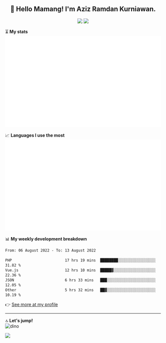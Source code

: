 <h2 align="center">👋 Hello Mamang! I'm Aziz Ramdan Kurniawan.</h2>  
<p align="center">
  <img src="https://komarev.com/ghpvc/?username=azizramdan">
  <img src="https://wakatime.com/badge/user/90056fa0-4c31-4eca-954e-2a3ac05896f9.svg">
</p>
    
⏳ **My stats**  
![](https://raw.githubusercontent.com/azizramdan/github-stats/master/generated/overview.svg#gh-dark-mode-only)

📈 **Languages I use the most**  
![](https://raw.githubusercontent.com/azizramdan/github-stats/master/generated/languages.svg#gh-dark-mode-only)

📊 **My weekly development breakdown**
<!--START_SECTION:waka-->

```text
From: 06 August 2022 - To: 13 August 2022

PHP                        17 hrs 19 mins  ████████░░░░░░░░░░░░░░░░░   31.82 %
Vue.js                     12 hrs 10 mins  █████▓░░░░░░░░░░░░░░░░░░░   22.36 %
JSON                       6 hrs 33 mins   ███░░░░░░░░░░░░░░░░░░░░░░   12.05 %
Other                      5 hrs 32 mins   ██▓░░░░░░░░░░░░░░░░░░░░░░   10.19 %
```

<!--END_SECTION:waka-->
👉 [See more at my profile](https://wakatime.com/@azizramdan)
***
🔝 **Let's jump!**  
![dino](https://raw.githubusercontent.com/azizramdan/azizramdan/master/dino.gif)  

![](https://hit.yhype.me/github/profile?user_id=27954794)

